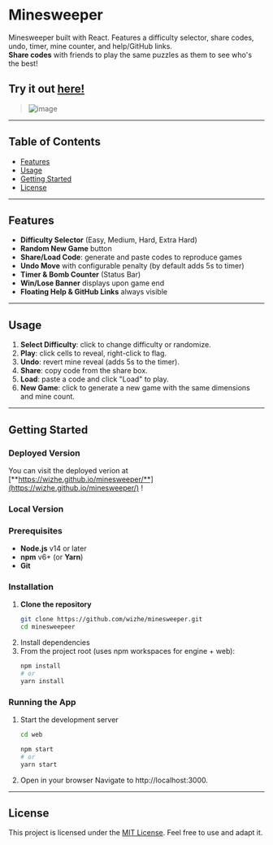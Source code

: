 # Minesweeper

Minesweeper built with React. Features a difficulty selector, share codes, undo, timer, mine counter, and help/GitHub links. <br />
**Share codes** with friends to play the same puzzles as them to see who's the best!

## Try it out [here!](https://wizhe.github.io/minesweeper/)
> ![image](https://github.com/user-attachments/assets/aa0322e7-605d-41f2-9996-93eb396bc952)

---

## Table of Contents

* [Features](#features)
* [Usage](#usage)
* [Getting Started](#getting-started)
* [License](#license)

---

## Features

* **Difficulty Selector** (Easy, Medium, Hard, Extra Hard)
* **Random New Game** button
* **Share/Load Code**: generate and paste codes to reproduce games
* **Undo Move** with configurable penalty (by default adds 5s to timer)
* **Timer & Bomb Counter** (Status Bar)
* **Win/Lose Banner** displays upon game end
* **Floating Help & GitHub Links** always visible

---


## Usage

1. **Select Difficulty**: click to change difficulty or randomize.
2. **Play**: click cells to reveal, right-click to flag.
3. **Undo**: revert mine reveal (adds 5s to the timer).
4. **Share**: copy code from the share box.
5. **Load**: paste a code and click "Load" to play.
6. **New Game**: click to generate a new game with the same dimensions and mine count.


---

## Getting Started

### Deployed Version
You can visit the deployed verion at [**https://wizhe.github.io/minesweeper/**](https://wizhe.github.io/minesweeper/) !

### Local Version
### Prerequisites

- **Node.js** v14 or later  
- **npm** v6+ (or **Yarn**)  
- **Git**

### Installation

1. **Clone the repository**  
   ```bash
   git clone https://github.com/wizhe/minesweeper.git
   cd minesweepeer
   ```
2. Install dependencies
3. From the project root (uses npm workspaces for engine + web):
   ```bash
   npm install
   # or
   yarn install
   ```
   
### Running the App

1. Start the development server
   ```bash
   cd web
   
   npm start
   # or
   yarn start
   ```

2. Open in your browser
   Navigate to http://localhost:3000.

---


## License

This project is licensed under the [MIT License](LICENSE).
Feel free to use and adapt it.